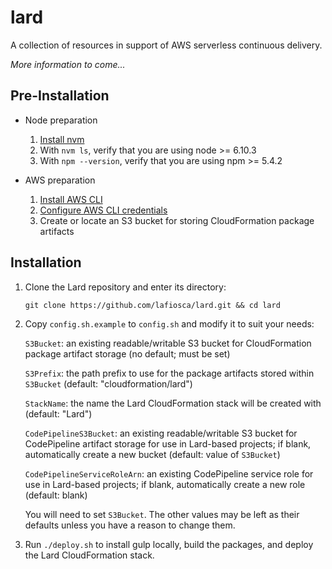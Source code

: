# lard

A collection of resources in support of AWS serverless continuous delivery.

*More information to come...*

## Pre-Installation

* Node preparation
  1. [Install nvm](https://github.com/creationix/nvm)
  2. With `nvm ls`, verify that you are using node >= 6.10.3
  3. With `npm --version`, verify that you are using npm >= 5.4.2

* AWS preparation
  1. [Install AWS CLI](http://docs.aws.amazon.com/cli/latest/userguide/installing.html)
  2. [Configure AWS CLI credentials](http://docs.aws.amazon.com/cli/latest/userguide/cli-chap-getting-started.html)
  3. Create or locate an S3 bucket for storing CloudFormation package artifacts

## Installation

1. Clone the Lard repository and enter its directory:

    `git clone https://github.com/lafiosca/lard.git && cd lard`

2. Copy `config.sh.example` to `config.sh` and modify it to suit your needs:

    `S3Bucket`: an existing readable/writable S3 bucket for CloudFormation package artifact storage (no default; must be set)

    `S3Prefix`: the path prefix to use for the package artifacts stored within `S3Bucket` (default: "cloudformation/lard")

    `StackName`: the name the Lard CloudFormation stack will be created with (default: "Lard")

    `CodePipelineS3Bucket`: an existing readable/writable S3 bucket for CodePipeline artifact storage for use in Lard-based projects; if blank, automatically create a new bucket (default: value of `S3Bucket`)

    `CodePipelineServiceRoleArn`: an existing CodePipeline service role for use in Lard-based projects; if blank, automatically create a new role (default: blank)

    You will need to set `S3Bucket`. The other values may be left as their defaults unless you have a reason to change them.

3. Run `./deploy.sh` to install gulp locally, build the packages, and deploy the Lard CloudFormation stack.

